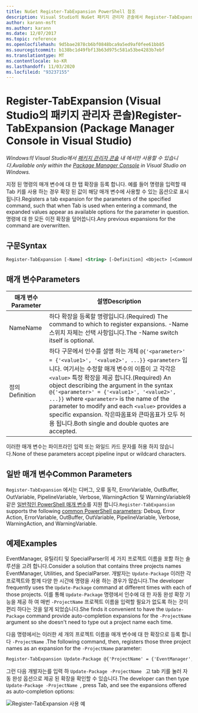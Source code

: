 ```yaml
---
title: NuGet Register-TabExpansion PowerShell 참조
description: Visual Studio의 NuGet 패키지 관리자 콘솔에서 Register-TabExpansion PowerShell 명령에 대 한 참조입니다.
author: karann-msft
ms.author: karann
ms.date: 12/07/2017
ms.topic: reference
ms.openlocfilehash: 9d5bae2878cb6bf0848bca9a5ed9af0fee61bb85
ms.sourcegitcommit: b138bc1d49fbf13b63d975c581a53be4283b7ebf
ms.translationtype: MT
ms.contentlocale: ko-KR
ms.lasthandoff: 11/03/2020
ms.locfileid: "93237155"
---
```

# <a name="register-tabexpansion-package-manager-console-in-visual-studio"></a><span data-ttu-id="b579c-103">Register-TabExpansion (Visual Studio의 패키지 관리자 콘솔)</span><span class="sxs-lookup"><span data-stu-id="b579c-103">Register-TabExpansion (Package Manager Console in Visual Studio)</span></span>

<span data-ttu-id="b579c-104">*Windows의 Visual Studio에서 [패키지 관리자 콘솔](../../consume-packages/install-use-packages-powershell.md) 내 에서만 사용할 수 있습니다.*</span><span class="sxs-lookup"><span data-stu-id="b579c-104">*Available only within the [Package Manager Console](../../consume-packages/install-use-packages-powershell.md) in Visual Studio on Windows.*</span></span>

<span data-ttu-id="b579c-105">지정 된 명령의 매개 변수에 대 한 탭 확장을 등록 합니다. 예를 들어 명령을 입력할 때 Tab 키를 사용 하는 경우 확장 된 값이 해당 매개 변수에 사용할 수 있는 옵션으로 표시 됩니다.</span><span class="sxs-lookup"><span data-stu-id="b579c-105">Registers a tab expansion for the parameters of the specified command, such that when Tab is used when entering a command, the expanded values appear as available options for the parameter in question.</span></span> <span data-ttu-id="b579c-106">명령에 대 한 모든 이전 확장을 덮어씁니다.</span><span class="sxs-lookup"><span data-stu-id="b579c-106">Any previous expansions for the command are overwritten.</span></span>

## <a name="syntax"></a><span data-ttu-id="b579c-107">구문</span><span class="sxs-lookup"><span data-stu-id="b579c-107">Syntax</span></span>

```ps
Register-TabExpansion [-Name] <String> [-Definition] <Object> [<CommonParameters>]
```

## <a name="parameters"></a><span data-ttu-id="b579c-108">매개 변수</span><span class="sxs-lookup"><span data-stu-id="b579c-108">Parameters</span></span>

| <span data-ttu-id="b579c-109">매개 변수</span><span class="sxs-lookup"><span data-stu-id="b579c-109">Parameter</span></span> | <span data-ttu-id="b579c-110">설명</span><span class="sxs-lookup"><span data-stu-id="b579c-110">Description</span></span> |
| --- | --- |
| <span data-ttu-id="b579c-111">Name</span><span class="sxs-lookup"><span data-stu-id="b579c-111">Name</span></span> | <span data-ttu-id="b579c-112">하다 확장을 등록할 명령입니다.</span><span class="sxs-lookup"><span data-stu-id="b579c-112">(Required) The command to which to register expansions.</span></span> <span data-ttu-id="b579c-113">-Name 스위치 자체는 선택 사항입니다.</span><span class="sxs-lookup"><span data-stu-id="b579c-113">The -Name switch itself is optional.</span></span> |
| <span data-ttu-id="b579c-114">정의</span><span class="sxs-lookup"><span data-stu-id="b579c-114">Definition</span></span> | <span data-ttu-id="b579c-115">하다 구문에서 인수를 설명 하는 개체 `@{'<parameter>' = {'<value1>', '<value2>', ...}}` `<parameter>` 입니다. 여기서는 수정할 매개 변수의 이름이 고 각각은 `<value>` 특정 확장을 제공 합니다.</span><span class="sxs-lookup"><span data-stu-id="b579c-115">(Required) An object describing the argument in the syntax `@{'<parameter>' = {'<value1>', '<value2>', ...}}` where `<parameter>` is the name of the parameter to modify and each `<value>` provides a specific expansion.</span></span> <span data-ttu-id="b579c-116">작은따옴표와 큰따옴표가 모두 허용 됩니다.</span><span class="sxs-lookup"><span data-stu-id="b579c-116">Both single and double quotes are accepted.</span></span> |

<span data-ttu-id="b579c-117">이러한 매개 변수는 파이프라인 입력 또는 와일드 카드 문자를 허용 하지 않습니다.</span><span class="sxs-lookup"><span data-stu-id="b579c-117">None of these parameters accept pipeline input or wildcard characters.</span></span>

## <a name="common-parameters"></a><span data-ttu-id="b579c-118">일반 매개 변수</span><span class="sxs-lookup"><span data-stu-id="b579c-118">Common Parameters</span></span>

<span data-ttu-id="b579c-119">`Register-TabExpansion` 에서는 디버그, 오류 동작, ErrorVariable, OutBuffer, OutVariable, PipelineVariable, Verbose, WarningAction 및 WarningVariable와 같은 [일반적인 PowerShell 매개 변수](/powershell/module/microsoft.powershell.core/about/about_commonparameters)를 지원 합니다.</span><span class="sxs-lookup"><span data-stu-id="b579c-119">`Register-TabExpansion` supports the following [common PowerShell parameters](/powershell/module/microsoft.powershell.core/about/about_commonparameters): Debug, Error Action, ErrorVariable, OutBuffer, OutVariable, PipelineVariable, Verbose, WarningAction, and WarningVariable.</span></span>

## <a name="examples"></a><span data-ttu-id="b579c-120">예제</span><span class="sxs-lookup"><span data-stu-id="b579c-120">Examples</span></span>

<span data-ttu-id="b579c-121">EventManager, 유틸리티 및 SpecialParser의 세 가지 프로젝트 이름을 포함 하는 솔루션을 고려 합니다.</span><span class="sxs-lookup"><span data-stu-id="b579c-121">Consider a solution that contains three projects names EventManager, Utilities, and SpecialParser.</span></span> <span data-ttu-id="b579c-122">개발자는 `Update-Package` 이러한 각 프로젝트와 함께 다양 한 시간에 명령을 사용 하는 경우가 많습니다.</span><span class="sxs-lookup"><span data-stu-id="b579c-122">The developer frequently uses the `Update-Package` command at different times with each of those projects.</span></span> <span data-ttu-id="b579c-123">이를 통해 `Update-Package` 명령에서 인수에 대 한 자동 완성 확장 기능을 제공 하 여 매번 `-ProjectName` 프로젝트 이름을 입력할 필요가 없도록 하는 것이 편리 하다는 것을 알게 되었습니다.</span><span class="sxs-lookup"><span data-stu-id="b579c-123">She finds it convenient to have the `Update-Package` command provide auto-completion expansions for the `-ProjectName` argument so she doesn't need to type out a project name each time.</span></span> 

<span data-ttu-id="b579c-124">다음 명령에서는 이러한 세 개의 프로젝트 이름을 매개 변수에 대 한 확장으로 등록 합니다 `-ProjectName` .</span><span class="sxs-lookup"><span data-stu-id="b579c-124">The following command, then, registers those three project names as an expansion for the `-ProjectName` parameter:</span></span>

```ps
Register-TabExpansion Update-Package @{'ProjectName' = {'EventManager', 'Utilities', 'SpecialParser'}}    
```

<span data-ttu-id="b579c-125">그런 다음 개발자는를 입력 하 `Update-Package -ProjectName ` 고 tab 키를 눌러 자동 완성 옵션으로 제공 된 확장을 확인할 수 있습니다.</span><span class="sxs-lookup"><span data-stu-id="b579c-125">The developer can then type `Update-Package -ProjectName `, press Tab, and see the expansions offered as auto-completion options:</span></span>

![Register-TabExpansion 사용 예](media/Register-TabExpansion-Example.png)
